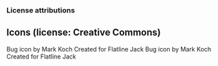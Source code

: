 ### License attributions


## Icons (license: Creative Commons)
Bug             icon by Mark Koch Created for Flatline Jack
Bug             icon by Mark Koch Created for Flatline Jack


